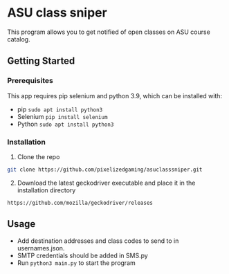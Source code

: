# ASU class sniper
This program allows you to get notified of open classes on ASU course catalog.

## Getting Started
### Prerequisites
  This app requires pip selenium and python 3.9, which can be installed with:
  * pip
    ```sudo apt install python3```
  * Selenium
    ```pip install selenium```
  * Python
    ```sudo apt install python3```
### Installation
  1. Clone the repo
   ```sh
   git clone https://github.com/pixelizedgaming/asuclasssniper.git
   ```
  2. Download the latest geckodriver executable and place it in the installation directory
  
    https://github.com/mozilla/geckodriver/releases
## Usage
  * Add destination addresses and class codes to send to in usernames.json.
  * SMTP credentials should be added in SMS.py
  * Run ```python3 main.py``` to start the program
  
